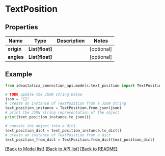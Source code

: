 # TextPosition


## Properties

Name | Type | Description | Notes
------------ | ------------- | ------------- | -------------
**origin** | **List[float]** |  | [optional] 
**angles** | **List[float]** |  | [optional] 

## Example

```python
from ideastatica_connection_api.models.text_position import TextPosition

# TODO update the JSON string below
json = "{}"
# create an instance of TextPosition from a JSON string
text_position_instance = TextPosition.from_json(json)
# print the JSON string representation of the object
print(text_position_instance.to_json())

# convert the object into a dict
text_position_dict = text_position_instance.to_dict()
# create an instance of TextPosition from a dict
text_position_from_dict = TextPosition.from_dict(text_position_dict)
```
[[Back to Model list]](../README.md#documentation-for-models) [[Back to API list]](../README.md#documentation-for-api-endpoints) [[Back to README]](../README.md)


